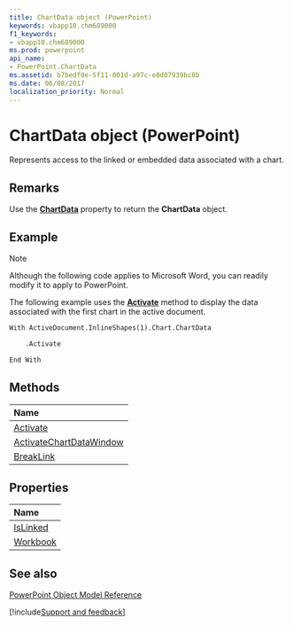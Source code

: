 ```yaml
---
title: ChartData object (PowerPoint)
keywords: vbapp10.chm689000
f1_keywords:
- vbapp10.chm689000
ms.prod: powerpoint
api_name:
- PowerPoint.ChartData
ms.assetid: b7bedf0e-5f11-001d-a97c-e8d07939bc8b
ms.date: 06/08/2017
localization_priority: Normal
---
```



# ChartData object (PowerPoint)

Represents access to the linked or embedded data associated with a chart.


## Remarks

Use the  **[ChartData](PowerPoint.Chart.ChartData.md)** property to return the **ChartData** object.


## Example




> [!NOTE] 
> Although the following code applies to Microsoft Word, you can readily modify it to apply to PowerPoint.

The following example uses the  **[Activate](PowerPoint.ChartData.Activate.md)** method to display the data associated with the first chart in the active document.




```vb
With ActiveDocument.InlineShapes(1).Chart.ChartData

    .Activate

End With
```


## Methods



|Name|
|:-----|
|[Activate](PowerPoint.ChartData.Activate.md)|
|[ActivateChartDataWindow](PowerPoint.chartdata.activatechartdatawindow.md)|
|[BreakLink](PowerPoint.ChartData.BreakLink.md)|

## Properties



|Name|
|:-----|
|[IsLinked](PowerPoint.ChartData.IsLinked.md)|
|[Workbook](PowerPoint.ChartData.Workbook.md)|

## See also


[PowerPoint Object Model Reference](overview/PowerPoint/object-model.md)

[!include[Support and feedback](~/includes/feedback-boilerplate.md)]